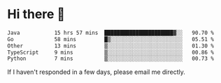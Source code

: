 # Hi there 👋
<!--START_SECTION:waka-->

```txt
Java           15 hrs 57 mins  ██████████████████████▓░░   90.70 %
Go             58 mins         █▒░░░░░░░░░░░░░░░░░░░░░░░   05.51 %
Other          13 mins         ▒░░░░░░░░░░░░░░░░░░░░░░░░   01.30 %
TypeScript     9 mins          ▒░░░░░░░░░░░░░░░░░░░░░░░░   00.86 %
Python         7 mins          ▒░░░░░░░░░░░░░░░░░░░░░░░░   00.73 %
```

<!--END_SECTION:waka-->

If I haven't responded in a few days, please email me directly. 
